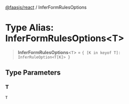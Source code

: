 [@faasjs/react](../README.md) / InferFormRulesOptions

# Type Alias: InferFormRulesOptions\<T\>

> **InferFormRulesOptions**\<`T`\> = `{ [K in keyof T]: InferRuleOption<T[K]> }`

## Type Parameters

### T

`T`
